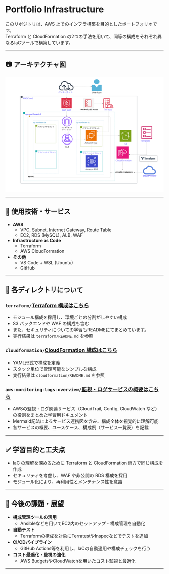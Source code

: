 # Portfolio Infrastructure

このリポジトリは、AWS 上でのインフラ構築を目的としたポートフォリオです。  
Terraform と CloudFormation の2つの手法を用いて、同等の構成をそれぞれ異なるIaCツールで構築しています。

---

## 📷 アーキテクチャ図


![アーキテクチャ](AWSアーキテクチャ.png)

---

## 🔧 使用技術・サービス

- **AWS**
  - VPC, Subnet, Internet Gateway, Route Table
  - EC2, RDS (MySQL), ALB, WAF
- **Infrastructure as Code**
  - Terraform
  - AWS CloudFormation
- **その他**
  - VS Code + WSL (Ubuntu)
  - GitHub

---

## 📌 各ディレクトリについて

### `terraform/`[Terraform 構成はこちら](./chapter-33/)

- モジュール構成を採用し、環境ごとの分割がしやすい構成
- S3 バックエンドや WAF の構成も含む
- また、セキュリティについての学習もREADMEにてまとめています。
- 実行結果は `terraform/README.md` を参照

### `cloudformation/`[CloudFormation 構成はこちら](./cloudformation/)

- YAML形式で構成を定義
- スタック単位で管理可能なシンプルな構成
- 実行結果は `cloudformation/README.md` を参照

### `aws-monitoring-logs-overview/`[監視・ログサービスの概要はこちら](./aws-monitoring-logs-overview/)

- AWSの監視・ログ関連サービス（CloudTrail, Config, CloudWatch など）の役割をまとめた学習用ドキュメント
- Mermaid記法によるサービス連携図を含み、構成全体を視覚的に理解可能
- 各サービスの概要、ユースケース、構成例（サービス一覧表）を記載

---

## ✅ 学習目的と工夫点

- IaC の理解を深めるために Terraform と CloudFormation 両方で同じ構成を作成
- セキュリティを考慮し、WAF や非公開の RDS 構成を採用
- モジュール化により、再利用性とメンテナンス性を意識

---

## 🌱 今後の課題・展望

- **構成管理ツールの活用**
  - Ansibleなどを用いてEC2内のセットアップ・構成管理を自動化
- **自動テスト**
  - Terraformの構成を対象にTerratestやInspecなどでテストを追加
- **CI/CDパイプライン**
  - GitHub Actions等を利用し、IaCの自動適用や構成チェックを行う
- **コスト最適化・監視の強化**
  - AWS BudgetsやCloudWatchを用いたコスト監視と最適化

---
